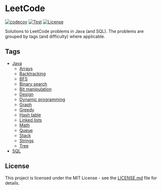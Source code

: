 # LeetCode

[![codecov](https://codecov.io/gh/Nalhin/LeetCode/branch/master/graph/badge.svg?token=la39gkbmU3)](https://codecov.io/gh/Nalhin/LeetCode/)
[![Test](https://github.com/Nalhin/LeetCode/actions/workflows/test.yml/badge.svg)](https://github.com/Nalhin/LeetCode/actions/workflows/test.yml)
[![License](https://img.shields.io/github/license/nalhin/LeetCode)](LICENSE.md)

Solutions to LeetCode problems in Java (and SQL).
The problems are grouped by tags (and difficulty) where applicable.

## Tags 

* [Java](src/main/java)
  * [Arrays](src/main/java/com/leetcode/arrays)
  * [Backtracking](src/main/java/com/leetcode/backtracking)
  * [BFS](src/main/java/com/leetcode/bfs)
  * [Binary search](src/main/java/com/leetcode/binarysearch)
  * [Bit manipulation](src/main/java/com/leetcode/bitmanipulation)
  * [Design](src/main/java/com/leetcode/design)
  * [Dynamic programming](src/main/java/com/leetcode/dp)
  * [Graph](src/main/java/com/leetcode/graph)
  * [Greedy](src/main/java/com/leetcode/greedy)
  * [Hash table](src/main/java/com/leetcode/hashtable)
  * [Linked lists](src/main/java/com/leetcode/linkedlists)
  * [Math](src/main/java/com/leetcode/math)
  * [Queue](src/main/java/com/leetcode/queue)
  * [Stack](src/main/java/com/leetcode/stack)
  * [Strings](src/main/java/com/leetcode/strings)
  * [Tree](src/main/java/com/leetcode/tree)
* [SQL](src/main/sql)    


## License

This project is licensed under the MIT License - see the [LICENSE.md](LICENSE.md) file for details.